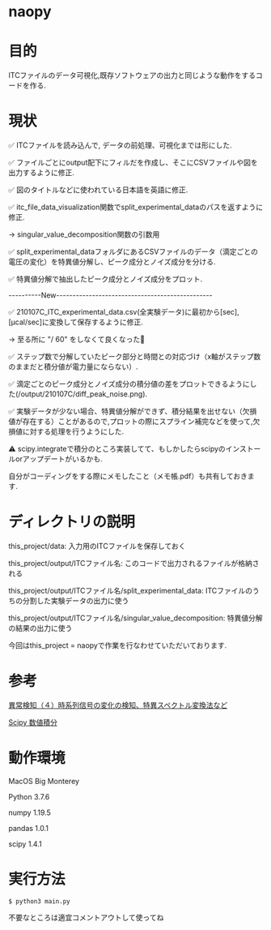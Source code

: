 # naopy


# 目的
ITCファイルのデータ可視化,既存ソフトウェアの出力と同じような動作をするコードを作る.

# 現状

✅ ITCファイルを読み込んで, データの前処理、可視化までは形にした.

✅ ファイルごとにoutput配下にフィルだを作成し、そこにCSVファイルや図を出力するように修正.

✅ 図のタイトルなどに使われている日本語を英語に修正.

✅ itc_file_data_visualization関数でsplit_experimental_dataのパスを返すように修正.

   → singular_value_decomposition関数の引数用
   
✅ split_experimental_dataフォルダにあるCSVファイルのデータ（滴定ごとの電圧の変化）を特異値分解し、ピーク成分とノイズ成分を分ける.

✅ 特異値分解で抽出したピーク成分とノイズ成分をプロット.

----------New------------------------------------------------

✅ 210107C_ITC_experimental_data.csv(全実験データ)に最初から[sec],[μcal/sec]に変換して保存するように修正.
   
   → 至る所に "/ 60" をしなくて良くなった🙆
   
✅ ステップ数で分解していたピーク部分と時間との対応づけ（x軸がステップ数のままだと積分値が電力量にならない）.

✅ 滴定ごとのピーク成分とノイズ成分の積分値の差をプロットできるようにした(/output/210107C/diff_peak_noise.png).

✅ 実験データが少ない場合、特異値分解ができず、積分結果を出せない（欠損値が存在する）ことがあるので,プロットの際にスプライン補完などを使って,欠損値に対する処理を行うようにした.

⚠️ scipy.integrateで積分のところ実装してて、もしかしたらscipyのインストールorアップデートがいるかも.

自分がコーディングをする際にメモしたこと（メモ帳.pdf）も共有しておきます.

# ディレクトリの説明
this_project/data: 入力用のITCファイルを保存しておく

this_project/output/ITCファイル名: このコードで出力されるファイルが格納される

this_project/output/ITCファイル名/split_experimental_data: ITCファイルのうちの分割した実験データの出力に使う

this_project/output/ITCファイル名/singular_value_decomposition: 特異値分解の結果の出力に使う

今回はthis_project = naopyで作業を行なわせていただいております.

# 参考
[異常検知（４）時系列信号の変化の検知、特異スペクトル変換法など](https://qiita.com/makotoito/items/1bb062e4264394e1c2da)

[Scipy 数値積分](https://python.atelierkobato.com/scipy_integrate/)
# 動作環境
MacOS Big Monterey

Python 3.7.6

numpy                     1.19.5  

pandas                    1.0.1     

scipy                     1.4.1  

# 実行方法
```
$ python3 main.py
```

不要なところは適宜コメントアウトして使ってね
